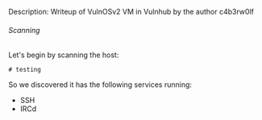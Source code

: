Description: Writeup of VulnOSv2 VM in Vulnhub by the author c4b3rw0lf

###### Scanning 

Let's begin by scanning the host: 

```
# testing
```

So we discovered it has the following services running:
- SSH
- IRCd


